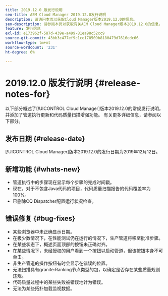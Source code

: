 ```yaml
---
title: 2019.12.0 版发行说明
seo-title: AEM Cloud Manager 2019.12.0发行说明
description: 请访问本页以获取Cloud Manager版本2019.12.0的信息。
seo-description: 请参阅本页以获取有关AEM Cloud Manager版本2019.12.0的信息。
feature: 发行信息
exl-id: e173962f-587d-439e-a499-81ea98c52cc9
source-git-commit: 43bb3c477ef9c1ce178509b8180479d7616edc66
workflow-type: tm+mt
source-wordcount: '231'
ht-degree: 6%

---
```


# 2019.12.0 版发行说明 {#release-notes-for}

以下部分概述了[!UICONTROL Cloud Manager]版本2019.12.0的常规发行说明，并添加了管道执行更新和代码质量扫描增强功能。
有关更多详细信息，请参阅以下部分。

## 发布日期 {#release-date}

[!UICONTROL Cloud Manager]版本2019.12.0的发行日期为2019年12月12日。

## 新增功能 {#whats-new}

* 管道执行中的步骤现在显示每个步骤的完成时间戳。
* 现在，对于不包含Java代码的项目，代码质量扫描报告的代码覆盖率为100%。
* 已删除CQ Dispatcher配置运行状况检查。

## 错误修复 {#bug-fixes}

* 某些浏览器中未正确显示日期。
* 在极少数情况下，在性能测试仍在运行的情况下，生产管道将移至批准步骤。
* 在某些状态下，概述页面顶部的按钮未正确对齐。
* 在某些情况下，未经授权的用户看到一个按钮以启动管道，但该按钮本身不可单击。
* 非生产管道的操作按钮有时会显示在错误的位置。
* 无法扫描具有granite:Ranking节点类型的包，以确定是否存在某些质量规则违规。
* 代码质量过程中的某些失败被错误地计为错误。
* 无法为某些拓扑加载监视数据。

